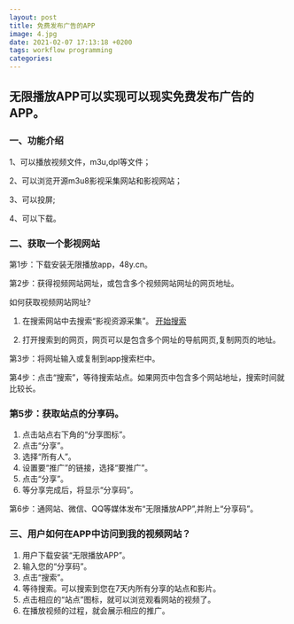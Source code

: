 ```yaml
---
layout: post
title: 免费发布广告的APP
image: 4.jpg
date: 2021-02-07 17:13:18 +0200
tags: workflow programming
categories:
---
```

## 无限播放APP可以实现可以现实免费发布广告的APP。

### 一、功能介绍

1、可以播放视频文件，m3u,dpl等文件；

​2、可以浏览开源m3u8影视采集网站和影视网站；

3、可以投屏;

​4、可以下载。

### 二、获取一个影视网站

第1步：下载安装无限播放app，48y.cn。

第2步：获得视频网站网址，或包含多个视频网站网址的网页地址。

如何获取视频网站网址?

1. 在搜索网站中去搜索“影视资源采集”。
 [开始搜索](https://www.baidu.com/s?ie=utf-8&f=8&rsv_bp=1&rsv_idx=1&tn=baidu&wd=%E5%BD%B1%E8%A7%86%E8%B5%84%E6%BA%90%E9%87%87%E9%9B%86&fenlei=256&rsv_pq=c452fc410003a1e6&rsv_t=6af0VgneuGSKozAMfqraNKTPv6CgUfat%2BIEjKinkQGaMrsFN7tYvcIyA%2F3g&rqlang=cn&rsv_enter=1&rsv_dl=ib&rsv_n=2&rsv_sug3=1)

2. 打开搜索到的网页，网页可以是包含多个网址的导航网页,复制网页的地址。


第3步：将网址输入或复制到app搜索栏中。

第4步：点击“搜索”，等待搜索站点。如果网页中包含多个网站地址，搜索时间就比较长。

### 第5步：获取站点的分享码。

1. 点击站点右下角的“分享图标”。
2. 点击“分享”。
3. 选择“所有人”。
4. 设置要“推广”的链接，选择“要推广”。
5. 点击“分享”。
6. 等分享完成后，将显示“分享码”。

第6步：通网站、微信、QQ等媒体发布“无限播放APP”,并附上“分享码”。

### 三、用户如何在APP中访问到我的视频网站？

1. 用户下载安装“无限播放APP”。
2. 输入您的“分享码”。
3. 点击“搜索”。
4. 等待搜索。可以搜索到您在7天内所有分享的站点和影片。
5. 点击相应的“站点”图标，就可以浏览观看网站的视频了。
6. 在播放视频的过程，就会展示相应的推广。
